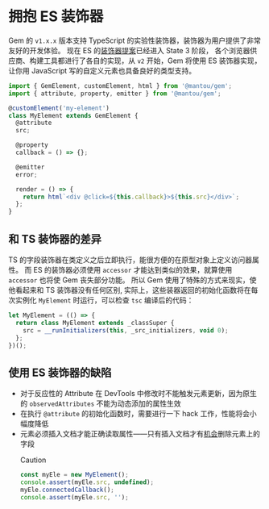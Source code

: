 # 拥抱 ES 装饰器

Gem 的 `v1.x.x` 版本支持 TypeScript 的实验性装饰器，装饰器为用户提供了非常友好的开发体验。
现在 ES 的[装饰器提案](https://github.com/tc39/proposal-decorators)已经进入 State 3 阶段，
各个浏览器供应商、构建工具都进行了各自的实现，从 `v2` 开始，Gem 将使用 ES 装饰器实现，
让你用 JavaScript 写的自定义元素也具备良好的类型支持。

```js 4,6,9,12
import { GemElement, customElement, html } from '@mantou/gem';
import { attribute, property, emitter } from '@mantou/gem';

@customElement('my-element')
class MyElement extends GemElement {
  @attribute
  src;

  @property
  callback = () => {};

  @emitter
  error;

  render = () => {
    return html`<div @click=${this.callback}>${this.src}</div>`;
  };
}
```

## 和 TS 装饰器的差异

TS 的字段装饰器在类定义之后立即执行，能很方便的在原型对象上定义访问器属性。
而 ES 的装饰器必须使用 `accessor` 才能达到类似的效果，就算使用 `accessor` 也将使 Gem 丧失部分功能。
所以 Gem 使用了特殊的方式来现实，使他看起来和 TS 装饰器没有任何区别,
实际上，这些装器返回的初始化函数将在每次实例化 `MyElement` 时运行，可以检查 `tsc` 编译后的代码：

```js
let MyElement = (() => {
  return class MyElement extends _classSuper {
    src = __runInitializers(this, _src_initializers, void 0);
  };
})();
```

## 使用 ES 装饰器的缺陷

- 对于反应性的 Attribute 在 DevTools 中修改时不能触发元素更新，因为原生的 `observedAttributes` 不能为动态添加的属性生效
- 在执行 `@attribute` 的初始化函数时，需要进行一下 hack 工作，性能将会小幅度降低
- 元素必须插入文档才能正确读取属性——只有插入文档才有[机会](https://developer.mozilla.org/en-US/docs/Web/JavaScript/Reference/Classes/Public_class_fields#description)删除元素上的字段
  > [!CAUTION]
  >
  > ```js
  > const myEle = new MyElement();
  > console.assert(myEle.src, undefined);
  > myEle.connectedCallback();
  > console.assert(myEle.src, '');
  > ```
